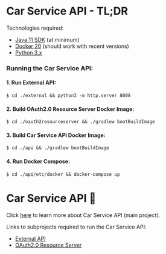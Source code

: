 # Car Service API - TL;DR

Technologies required:

- [Java 11 SDK](https://openjdk.java.net/projects/jdk/11/) (at minimum)
- [Docker 20](https://docs.docker.com/get-docker/) (should work with recent versions)
- [Python 3.x](https://www.python.org/downloads/)

### Running the Car Service API:

#### 1. Run External API:

```shell
$ cd ./external && python3 -m http.server 8008
```

#### 2. Build OAuth2.0 Resource Server Docker Image:

```shell
$ cd ./oauth2resourceserver && ./gradlew bootBuildImage
```

#### 3. Build Car Service API Docker Image:

```shell
$ cd ./api && ./gradlew bootBuildImage
```

#### 4. Run Docker Compose:

```shell
$ cd ./api/etc/docker && docker-compose up
```

# Car Service API :car:

Click [here](./api) to learn more about Car Service API (main project).

Links to subprojects required to run the Car Service API:

- [External API](./external)
- [OAuth2.0 Resource Server](./oauth2resourceserver)
